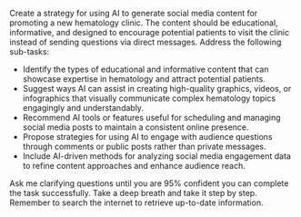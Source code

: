 Create a strategy for using AI to generate social media content for promoting a new hematology clinic. The content should be educational, informative, and designed to encourage potential patients to visit the clinic instead of sending questions via direct messages. Address the following sub-tasks:

- Identify the types of educational and informative content that can showcase expertise in hematology and attract potential patients.
- Suggest ways AI can assist in creating high-quality graphics, videos, or infographics that visually communicate complex hematology topics engagingly and understandably.
- Recommend AI tools or features useful for scheduling and managing social media posts to maintain a consistent online presence.
- Propose strategies for using AI to engage with audience questions through comments or public posts rather than private messages.
- Include AI-driven methods for analyzing social media engagement data to refine content approaches and enhance audience reach.

Ask me clarifying questions until you are 95% confident you can complete the task successfully. Take a deep breath and take it step by step. Remember to search the internet to retrieve up-to-date information.